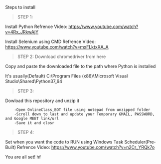 Steps to install

>STEP 1:


  Install Python
        Refrence Video: https://www.youtube.com/watch?v=4Rx_JRkwAjY
        
        
  Install Selenium using CMD
        Refrence Video: https://www.youtube.com/watch?v=mxFLktxXA_A
       
>STEP 2:
  Download chromedriver from here
  
  Copy and paste the downloaded file to the path where Python is installed
  
  
  It's usually(Default) C:\Program Files (x86)\Microsoft Visual Studio\Shared\Python37_64
  
>STEP 3:


   Dowload this repository and unzip it
   
   
        -Open OnlineClass_BOT file using notepad from unzipped folder
        -Scroll down to last and update your Temporary GMAIL, PASSWORD, and Google MEET link/url
        -Save it and closr
        
>STEP 4:


  Set when you want the code to RUN using Windows Task Scheduler(Pre-Built)
      Refrence Video: https://www.youtube.com/watch?v=n2Cr_YRQk7o
      
      
      
You are all set! hf
      
      
  
       
